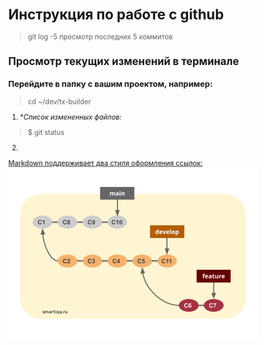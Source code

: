 # Инструкция по работе с github 
> git log -5 просмотр последних 5 коммитов
>
## Просмотр текущих изменений в терминале
### Перейдите в папку с вашим проектом, например:
> cd ~/dev/tx-builder
>
1. **Список измененных файлов:*
> $ git status
2.

[Markdown поддерживает два стиля оформления ссылок:](https://gist.github.com/Jekins/2bf2d0638163f1294637#Links)
![Картинка](/pics/2_3.png)

